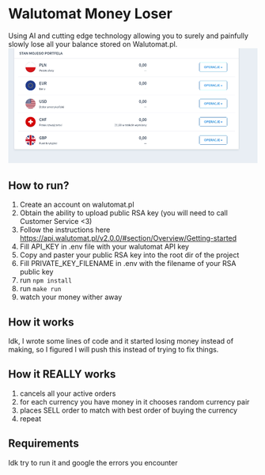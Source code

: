 # Walutomat Money Loser
Using AI and cutting edge technology allowing you to surely and painfully slowly lose all your balance stored on Walutomat.pl.
![](losing.gif)
## How to run?
1. Create an account on walutomat.pl
1. Obtain the ability to upload public RSA key (you will need to call Customer Service <3)
1. Follow the instructions here https://api.walutomat.pl/v2.0.0/#section/Overview/Getting-started
1. Fill API_KEY in .env file with your walutomat API key 
1. Copy and paster your public RSA key into the root dir of the project
1. Fill PRIVATE_KEY_FILENAME in .env with the filename of your RSA public key
1. run  `npm install`
1. run `make run`
1. watch your money wither away

## How it works
Idk, I wrote some lines of code and it started losing money instead of making, so I figured I will push this instead of trying to fix things.

## How it REALLY works
1. cancels all your active orders
1. for each currency you have money in it chooses random currency pair
1. places SELL order to match with best order of buying the currency
1. repeat

## Requirements
Idk try to run it and google the errors you encounter